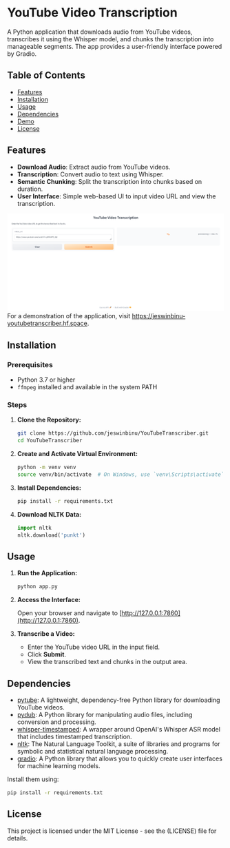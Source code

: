 # YouTube Video Transcription

A Python application that downloads audio from YouTube videos, transcribes it using the Whisper model, and chunks the transcription into manageable segments. The app provides a user-friendly interface powered by Gradio.

## Table of Contents

- [Features](#features)
- [Installation](#installation)
- [Usage](#usage)
- [Dependencies](#dependencies)
- [Demo](#demo)
- [License](#license)

## Features

- **Download Audio**: Extract audio from YouTube videos.
- **Transcription**: Convert audio to text using Whisper.
- **Semantic Chunking**: Split the transcription into chunks based on duration.
- **User Interface**: Simple web-based UI to input video URL and view the transcription.

![Demo](demo.png)
For a demonstration of the application, visit https://jeswinbinu-youtubetranscriber.hf.space.


## Installation

### Prerequisites

- Python 3.7 or higher
- `ffmpeg` installed and available in the system PATH

### Steps

1. **Clone the Repository:**

    ```bash
    git clone https://github.com/jeswinbinu/YouTubeTranscriber.git
    cd YouTubeTranscriber
    ```

2. **Create and Activate Virtual Environment:**

    ```bash
    python -m venv venv
    source venv/bin/activate  # On Windows, use `venv\Scripts\activate`
    ```

3. **Install Dependencies:**

    ```bash
    pip install -r requirements.txt
    ```

4. **Download NLTK Data:**

    ```python
    import nltk
    nltk.download('punkt')
    ```

## Usage

1. **Run the Application:**

    ```bash
    python app.py
    ```

2. **Access the Interface:**

    Open your browser and navigate to [http://127.0.0.1:7860](http://127.0.0.1:7860).

3. **Transcribe a Video:**

    - Enter the YouTube video URL in the input field.
    - Click **Submit**.
    - View the transcribed text and chunks in the output area.

## Dependencies

- [pytube](https://pytube.io/en/latest/): A lightweight, dependency-free Python library for downloading YouTube videos.
- [pydub](https://pydub.com/): A Python library for manipulating audio files, including conversion and processing.
- [whisper-timestamped](https://github.com/linto-ai/whisper-timestamped): A wrapper around OpenAI's Whisper ASR model that includes timestamped transcription.
- [nltk](https://www.nltk.org/): The Natural Language Toolkit, a suite of libraries and programs for symbolic and statistical natural language processing.
- [gradio](https://www.gradio.app/): A Python library that allows you to quickly create user interfaces for machine learning models.

Install them using:
```bash
pip install -r requirements.txt
```

## License

This project is licensed under the MIT License - see the (LICENSE) file for details.
